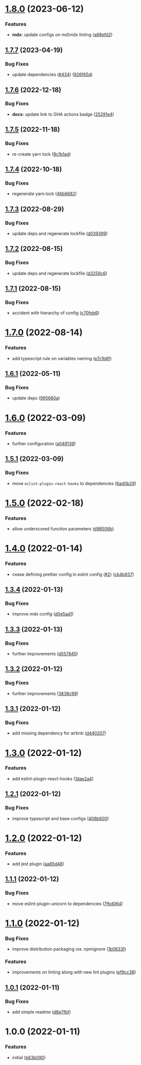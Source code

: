 # [1.8.0](https://github.com/react-hookz/eslint-config/compare/v1.7.7...v1.8.0) (2023-06-12)


### Features

* **mdx:** update configs on md\mdx linting ([a88efd2](https://github.com/react-hookz/eslint-config/commit/a88efd2de32cb2eedd8b56660557e8a4fcefc272))

## [1.7.7](https://github.com/react-hookz/eslint-config/compare/v1.7.6...v1.7.7) (2023-04-19)


### Bug Fixes

* update dependencies ([#434](https://github.com/react-hookz/eslint-config/issues/434)) ([926f65d](https://github.com/react-hookz/eslint-config/commit/926f65d91a7eeb74fd8c81aa797bb14808f3d8ba))

## [1.7.6](https://github.com/react-hookz/eslint-config/compare/v1.7.5...v1.7.6) (2022-12-18)


### Bug Fixes

* **docs:** update link to GHA actions badge ([25291e4](https://github.com/react-hookz/eslint-config/commit/25291e403fcda420554a6bcf6caa7835620cbf12))

## [1.7.5](https://github.com/react-hookz/eslint-config/compare/v1.7.4...v1.7.5) (2022-11-18)


### Bug Fixes

* re-create yarn lock ([9c1b1ad](https://github.com/react-hookz/eslint-config/commit/9c1b1ad7b2eca5a677c4c2f6da4db50d2e36485e))

## [1.7.4](https://github.com/react-hookz/eslint-config/compare/v1.7.3...v1.7.4) (2022-10-18)


### Bug Fixes

* regenerate yarn.lock ([46b6682](https://github.com/react-hookz/eslint-config/commit/46b668290001dd43f232aa0797549cf904ec859b))

## [1.7.3](https://github.com/react-hookz/eslint-config/compare/v1.7.2...v1.7.3) (2022-08-29)


### Bug Fixes

* update deps and regenerate lockfile ([d039399](https://github.com/react-hookz/eslint-config/commit/d039399deb8ac9b3dd0f4ef153a874904c6c0f18))

## [1.7.2](https://github.com/react-hookz/eslint-config/compare/v1.7.1...v1.7.2) (2022-08-15)


### Bug Fixes

* update deps and regenerate lockfile ([d3259c6](https://github.com/react-hookz/eslint-config/commit/d3259c6bc1e802f13591444985a7b4454c2eca72))

## [1.7.1](https://github.com/react-hookz/eslint-config/compare/v1.7.0...v1.7.1) (2022-08-15)


### Bug Fixes

* accident with hierarchy of config ([c70feb6](https://github.com/react-hookz/eslint-config/commit/c70feb642e5db4cf64fa788ecf6180ee8b045b82))

# [1.7.0](https://github.com/react-hookz/eslint-config/compare/v1.6.1...v1.7.0) (2022-08-14)


### Features

* add typescript rule on variables naming ([e7c1b6f](https://github.com/react-hookz/eslint-config/commit/e7c1b6fbf18c698d65d3ede64109a1af3399e021))

## [1.6.1](https://github.com/react-hookz/eslint-config/compare/v1.6.0...v1.6.1) (2022-05-11)


### Bug Fixes

* update deps ([995680a](https://github.com/react-hookz/eslint-config/commit/995680afb059ca9f2975283887d4dbc5006b44c9))

# [1.6.0](https://github.com/react-hookz/eslint-config/compare/v1.5.1...v1.6.0) (2022-03-09)


### Features

* further configuration ([a049139](https://github.com/react-hookz/eslint-config/commit/a0491392924fe3b9d86a7493b13fbcb06f730e37))

## [1.5.1](https://github.com/react-hookz/eslint-config/compare/v1.5.0...v1.5.1) (2022-03-09)


### Bug Fixes

* move `eslint-plugin-react-hooks` to dependencies ([6ad0b29](https://github.com/react-hookz/eslint-config/commit/6ad0b297cf9a70f1c232e08604bd1ff6f503c9c7))

# [1.5.0](https://github.com/react-hookz/eslint-config/compare/v1.4.0...v1.5.0) (2022-02-18)


### Features

* allow underscored function parameters ([d98506b](https://github.com/react-hookz/eslint-config/commit/d98506b068123ba6719784ed48668358daeda26a))

# [1.4.0](https://github.com/react-hookz/eslint-config/compare/v1.3.4...v1.4.0) (2022-01-14)


### Features

* cease defining prettier config in eslint config ([#2](https://github.com/react-hookz/eslint-config/issues/2)) ([cb4b937](https://github.com/react-hookz/eslint-config/commit/cb4b9379701a72bdad3d65fd29047dc9959e86a1))

## [1.3.4](https://github.com/react-hookz/eslint-config/compare/v1.3.3...v1.3.4) (2022-01-13)


### Bug Fixes

* improve mdx config ([d0e5ad1](https://github.com/react-hookz/eslint-config/commit/d0e5ad18eb5d98fc49beff8ddc59f16f6dc89730))

## [1.3.3](https://github.com/react-hookz/eslint-config/compare/v1.3.2...v1.3.3) (2022-01-13)


### Bug Fixes

* further improvements ([d557845](https://github.com/react-hookz/eslint-config/commit/d557845a9bf10d41f4116e951e93f9bb245a0322))

## [1.3.2](https://github.com/react-hookz/eslint-config/compare/v1.3.1...v1.3.2) (2022-01-12)


### Bug Fixes

* further improvements ([3838c99](https://github.com/react-hookz/eslint-config/commit/3838c991b1cb4622da240265839504f9c2b167eb))

## [1.3.1](https://github.com/react-hookz/eslint-config/compare/v1.3.0...v1.3.1) (2022-01-12)


### Bug Fixes

* add missing dependency for airbnb ([d440207](https://github.com/react-hookz/eslint-config/commit/d440207ebdde489034ca0c5585ade80344d59cdb))

# [1.3.0](https://github.com/react-hookz/eslint-config/compare/v1.2.1...v1.3.0) (2022-01-12)


### Features

* add eslint-plugin-react-hooks ([1dae2a4](https://github.com/react-hookz/eslint-config/commit/1dae2a4572a4f2aa3a0c3a8c22dd26db8d3d48e7))

## [1.2.1](https://github.com/react-hookz/eslint-config/compare/v1.2.0...v1.2.1) (2022-01-12)


### Bug Fixes

* improve typescript and base configs ([408b600](https://github.com/react-hookz/eslint-config/commit/408b600c3ddb0194004745120c626c84f2930f91))

# [1.2.0](https://github.com/react-hookz/eslint-config/compare/v1.1.1...v1.2.0) (2022-01-12)


### Features

* add jest plugin ([aa85d48](https://github.com/react-hookz/eslint-config/commit/aa85d480cfb0f043da6b45d63d374e98cb9fbca4))

## [1.1.1](https://github.com/react-hookz/eslint-config/compare/v1.1.0...v1.1.1) (2022-01-12)


### Bug Fixes

* move eslint-plugin-unicorn to dependencies ([7fbd064](https://github.com/react-hookz/eslint-config/commit/7fbd0643f2f6b43039bd26cf02faa420b5b4c7eb))

# [1.1.0](https://github.com/react-hookz/eslint-config/compare/v1.0.1...v1.1.0) (2022-01-12)


### Bug Fixes

* improve distribution packaging via .npmignore ([1b0633f](https://github.com/react-hookz/eslint-config/commit/1b0633f37086e64aeedd280e89ae571788567923))


### Features

* improvements on linting along with new lint plugins ([ef9cc38](https://github.com/react-hookz/eslint-config/commit/ef9cc3863ec8f5f4dea5956aa0a7ec0ccac449ce))

## [1.0.1](https://github.com/react-hookz/eslint-config/compare/v1.0.0...v1.0.1) (2022-01-11)


### Bug Fixes

* add simple readme ([d8e7fbf](https://github.com/react-hookz/eslint-config/commit/d8e7fbfc644611529991e5f8cefcf1cc56d207c5))

# 1.0.0 (2022-01-11)


### Features

* initial ([b63b090](https://github.com/react-hookz/eslint-config/commit/b63b090bc24acea208424e1070044e0e8092947c))
